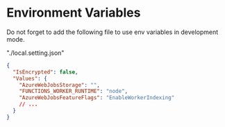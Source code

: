 # Environment Variables

Do not forget to add the following file to use env variables in development mode.

"./local.setting.json"
```json
{
  "IsEncrypted": false,
  "Values": {
    "AzureWebJobsStorage": "",
    "FUNCTIONS_WORKER_RUNTIME": "node",
    "AzureWebJobsFeatureFlags": "EnableWorkerIndexing"
    // ...
  }
}
```